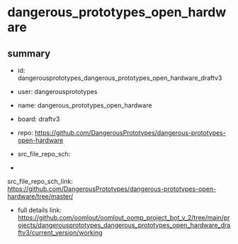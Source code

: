 # dangerous_prototypes_open_hardware
 
## summary 
* id: dangerousprototypes_dangerous_prototypes_open_hardware_draftv3
* user: dangerousprototypes
* name: dangerous_prototypes_open_hardware
* board: draftv3
* repo: https://github.com/DangerousPrototypes/dangerous-prototypes-open-hardware



* src_file_repo_sch: 
*
 src_file_repo_sch_link: https://github.com/DangerousPrototypes/dangerous-prototypes-open-hardware/tree/master/
* full details link: https://github.com/oomlout/oomlout_oomp_project_bot_v_2/tree/main/projects/dangerousprototypes_dangerous_prototypes_open_hardware_draftv3/current_version/working  






